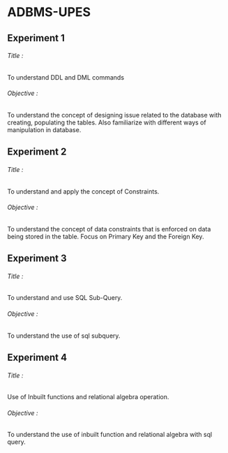 # ADBMS-UPES

## Experiment 1 ##
###### Title :
To understand DDL and DML commands
###### Objective : 
To understand the concept of designing issue related to the database with creating, 
populating the tables. Also familiarize with different ways of manipulation in database.
 
## Experiment 2 ##
###### Title :
To understand and apply the concept of Constraints.
###### Objective : 
To understand the concept of data constraints that is enforced on data being stored in the 
table. Focus on Primary Key and the Foreign Key.

## Experiment 3 ##
###### Title :
To understand and use SQL Sub-Query.
###### Objective : 
To understand the use of sql subquery.

## Experiment 4 ##
###### Title :
Use of Inbuilt functions and relational algebra operation. 
###### Objective : 
To understand the use of inbuilt function and relational algebra with sql query.
